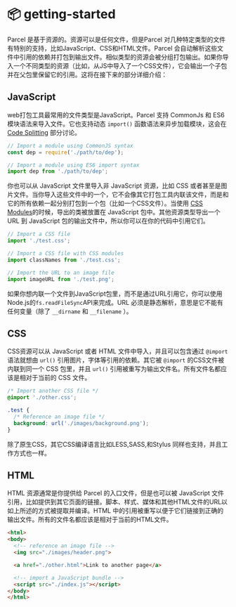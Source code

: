# 📦 getting-started

Parcel 是基于资源的。资源可以是任何文件，但是Parcel 对几种特定类型的文件有特别的支持，比如JavaScript、CSS和HTML文件。Parcel 会自动解析这些文件中引用的依赖并打包到输出文件。相似类型的资源会被分组打包输出。如果你导入一个不同类型的资源（比如，从JS中导入了一个CSS文件），它会输出一个子包并在父包里保留它的引用。这将在接下来的部分详细介绍：

## JavaScript

web打包工具最常用的文件类型是JavaScript。Parcel 支持 CommonJs 和 ES6 模块语法来导入文件。它也支持动态 `import()` 函数语法来异步加载模块，这会在 [Code Splitting](https://github.com/Mcbai/parcel-doc/blob/master/doc/code_splitting.md) 部分讨论。

```JavaScript
// Import a module using CommonJS syntax
const dep = require('./path/to/dep');

// Import a module using ES6 import syntax
import dep from './path/to/dep';
```

你也可以从 JavaScript 文件里导入非 JavaScript 资源，比如 CSS 或者甚至是图片文件。当你导入这些文件中的一个，它不会像其它打包工具内联该文件，而是和它的所有依赖一起分别打包到一个包（比如一个CSS文件）。当使用 [CSS Modules](https://github.com/css-modules/css-modules)的时候，导出的类被放置在 JavaScript 包中。其他资源类型导出一个 URL 到 JavaScript 包的输出文件中，所以你可以在你的代码中引用它们。

```JavaScript
// Import a CSS file
import './test.css';

// Import a CSS file with CSS modules
import classNames from './test.css';

// Import the URL to an image file
import imageURL from './test.png';
```

如果你想内联一个文件到JavaScript包里，而不是通过URL引用它，你可以使用Node.js的`fs.readFileSync`API来完成。URL 必须是静态解析，意思是它不能有任何变量（除了 `__dirname` 和 `__filename` ）。

## CSS

CSS资源可以从 JavaScript 或者 HTML 文件中导入，并且可以包含通过 `@import` 语法就想由 `url()` 引用图片，字体等引用的依赖。其它被 `@import` 的CSS文件被内联到同一个 CSS 包里，并且 `url()` 引用被重写为输出文件名。所有文件名都应该是相对于当前的 CSS 文件。

```css
/* Import another CSS file */
@import './other.css';

.test {
  /* Reference an image file */
  background: url('./images/background.png');
}
```

除了原生CSS，其它CSS编译语言比如LESS,SASS,和Stylus 同样也支持，并且工作方式也一样。

## HTML

HTML 资源通常是你提供给 Parcel 的入口文件，但是也可以被 JavaScript 文件引用，比如提供到其它页面的链接。脚本、样式、媒体和其他HTML文件的URL以如上所述的方式被提取并编译。HTML 中的引用被重写以便于它们链接到正确的输出文件。所有的文件名都应该是相对于当前的HTML文件。

```html
<html>
<body>
  <!-- reference an image file -->
  <img src="./images/header.png">

  <a href="./other.html">Link to another page</a>

  <!-- import a JavaScript bundle -->
  <script src="./index.js"></script>
</body>
</html>
```
